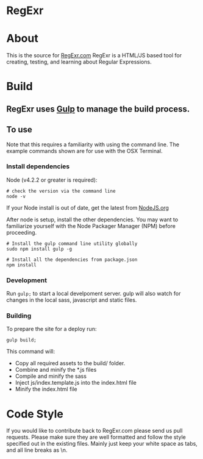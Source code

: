 RegExr
======

# About
This is the source for [RegExr.com](http://regexr.com/)
RegExr is a HTML/JS based tool for creating, testing, and learning about Regular Expressions.

# Build
## RegExr uses [Gulp](http://gulpjs.com/) to manage the build process.

## To use

Note that this requires a familiarity with using the command line.
The example commands shown are for use with the OSX Terminal.

### Install dependencies

Node (v4.2.2 or greater is required):

	# check the version via the command line
	node -v

If your Node install is out of date, get the latest from [NodeJS.org](http://nodejs.org/)

After node is setup, install the other dependencies. You may want to familiarize yourself with the Node Packager Manager (NPM) before proceeding.

	# Install the gulp command line utility globally
	sudo npm install gulp -g

	# Install all the dependencies from package.json
	npm install

### Development
Run ```gulp;``` to start a local develpoment server. gulp will also watch for changes in the local sass, javascript and static files.

### Building
To prepare the site for a deploy run:

	gulp build;

This command will:

* Copy all required assets to the build/ folder.
* Combine and minify the *.js files
* Compile and minify the sass
* Inject js/index.template.js into the index.html file
* Minify the index.html file


# Code Style
If you would like to contribute back to RegExr.com please send us pull requests.
Please make sure they are well formatted and follow the style specified out in the existing files.
Mainly just keep your white space as tabs, and all line breaks as \n.
